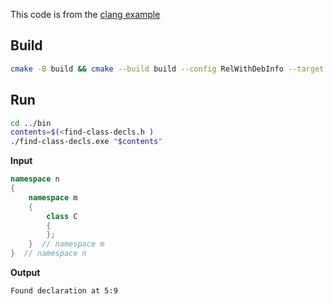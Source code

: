 This code is from the [clang example](https://clang.llvm.org/docs/RAVFrontendAction.html#how-to-write-recursiveastvisitor-based-astfrontendactions)

## Build
```sh
cmake -B build && cmake --build build --config RelWithDebInfo --target install
```

## Run
```sh
cd ../bin
contents=$(<find-class-decls.h )
./find-class-decls.exe "$contents"
```
**Input**
```cpp
namespace n
{
    namespace m
    {
        class C
        {
        };
    }  // namespace m
}  // namespace n
```

**Output**
```sh
Found declaration at 5:9
```